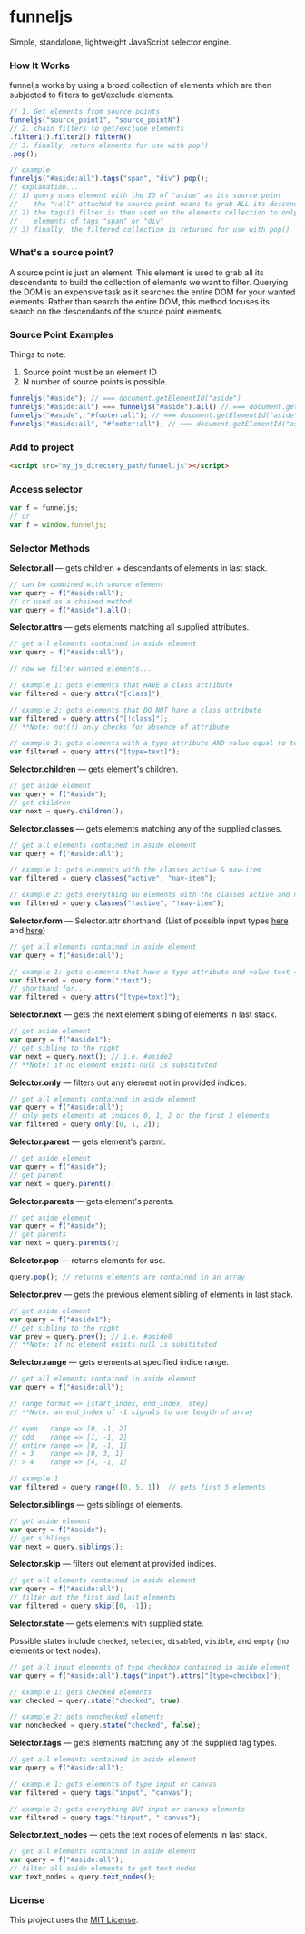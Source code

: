 # funneljs
Simple, standalone, lightweight JavaScript selector engine.

### How It Works
funneljs works by using a broad collection of elements which are then subjected
to filters to get/exclude elements.
```js
// 1. Get elements from source points
funneljs("source_point1", "source_pointN")
// 2. chain filters to get/exclude elements
.filter1().filter2().filterN()
// 3. finally, return elements for use with pop()
.pop();

// example
funneljs("#aside:all").tags("span", "div").pop();
// explanation...
// 1) query uses element with the ID of "aside" as its source point
//    the ":all" attached to source point means to grab ALL its descendants
// 2) the tags() filter is then used on the elements collection to only get
//    elements of tags "span" or "div"
// 3) finally, the filtered collection is returned for use with pop()
```
### What's a source point?
A source point is just an element. This element is used to grab all its descendants
to build the collection of elements we want to filter. Querying the DOM is an
expensive task as it searches the entire DOM for your wanted elements. Rather than
search the entire DOM, this method focuses its search on the descendants of the source
point elements.

### Source Point Examples
Things to note:

1. Source point must be an element ID
2. N number of source points is possible.
```js
funneljs("#aside"); // === document.getElementId("aside")
funneljs("#aside:all") === funneljs("#aside").all() // === document.getElementId("aside").getElementsByTagName("*");
funneljs("#aside", "#footer:all"); // === document.getElementId("aside") + document.getElementId("footer").getElementsByTagName("*");
funneljs("#aside:all", "#footer:all"); // === document.getElementId("aside").getElementsByTagName("*") + document.getElementId("footer").getElementsByTagName("*");
```

### Add to project
```html
<script src="my_js_directory_path/funnel.js"></script>
```
### Access selector
```js
var f = funneljs;
// or
var f = window.funneljs;
```
### Selector Methods
**Selector.all** &mdash; gets children + descendants of elements in last stack.
```js
// can be combined with source element
var query = f("#aside:all");
// or used as a chained method
var query = f("#aside").all();
```
**Selector.attrs** &mdash; gets elements matching all supplied attributes.
```js
// get all elements contained in aside element
var query = f("#aside:all");

// now we filter wanted elements...

// example 1: gets elements that HAVE a class attribute
var filtered = query.attrs("[class]");

// example 2: gets elements that DO NOT have a class attribute
var filtered = query.attrs("[!class]");
// **Note: not(!) only checks for absence of attribute

// example 3: gets elements with a type attribute AND value equal to text
var filtered = query.attrs("[type=text]");

```

**Selector.children** &mdash; gets element's children.
```js
// get aside element
var query = f("#aside");
// get children
var next = query.children();
```

**Selector.classes** &mdash; gets elements matching any of the supplied classes.
```js
// get all elements contained in aside element
var query = f("#aside:all");

// example 1: gets elements with the classes active & nav-item
var filtered = query.classes("active", "nav-item");

// example 2: gets everything bu elements with the classes active and nav-item
var filtered = query.classes("!active", "!nav-item");
```

**Selector.form** &mdash; Selector.attr shorthand.
(List of possible input types [here](https://developer.mozilla.org/en-US/docs/Web/HTML/Element/input) and [here](http://www.w3schools.com/TAGS/att_input_type.asp))
```js
// get all elements contained in aside element
var query = f("#aside:all");

// example 1: gets elements that have a type attribute and value text => [type=text]
var filtered = query.form(":text");
// shorthand for...
var filtered = query.attrs("[type=text]");
```

**Selector.next** &mdash; gets the next element sibling of elements in last stack.
```js
// get aside element
var query = f("#aside1");
// get sibling to the right
var next = query.next(); // i.e. #aside2
// **Note: if no element exists null is substituted
```

**Selector.only** &mdash; filters out any element not in provided indices.
```js
// get all elements contained in aside element
var query = f("#aside:all");
// only gets elements at indices 0, 1, 2 or the first 3 elements
var filtered = query.only([0, 1, 2]);
```

**Selector.parent** &mdash; gets element's parent.
```js
// get aside element
var query = f("#aside");
// get parent
var next = query.parent();
```

**Selector.parents** &mdash; gets element's parents.
```js
// get aside element
var query = f("#aside");
// get parents
var next = query.parents();
```

**Selector.pop** &mdash; returns elements for use.
```js
query.pop(); // returns elements are contained in an array
```

**Selector.prev** &mdash; gets the previous element sibling of elements in last stack.
```js
// get aside element
var query = f("#aside1");
// get sibling to the right
var prev = query.prev(); // i.e. #aside0
// **Note: if no element exists null is substituted
```

**Selector.range** &mdash; gets elements at specified indice range.
```js
// get all elements contained in aside element
var query = f("#aside:all");

// range format => [start_index, end_index, step]
// **Note: an end_index of -1 signals to use length of array

// even   range => [0, -1, 2]
// odd    range => [1, -1, 2]
// entire range => [0, -1, 1]
// < 3    range => [0, 3, 1]
// > 4    range => [4, -1, 1]

// example 1
var filtered = query.range([0, 5, 1]); // gets first 5 elements
```

**Selector.siblings** &mdash; gets siblings of elements.
```js
// get aside element
var query = f("#aside");
// get siblings
var next = query.siblings();
```

**Selector.skip** &mdash; filters out element at provided indices.
```js
// get all elements contained in aside element
var query = f("#aside:all");
// filter out the first and last elements
var filtered = query.skip([0, -1]);
```

**Selector.state** &mdash; gets elements with supplied state.

Possible states include <code>checked</code>, <code>selected</code>, <code>disabled</code>, <code>visible</code>, and <code>empty</code> (no elements or text nodes).
```js
// get all input elements of type checkbox contained in aside element
var query = f("#aside:all").tags("input").attrs("[type=checkbox]");

// example 1: gets checked elements
var checked = query.state("checked", true);

// example 2: gets nonchecked elements
var nonchecked = query.state("checked", false);
```

**Selector.tags** &mdash; gets elements matching any of the supplied tag types.
```js
// get all elements contained in aside element
var query = f("#aside:all");

// example 1: gets elements of type input or canvas
var filtered = query.tags("input", "canvas");

// example 2: gets everything BUT input or canvas elements
var filtered = query.tags("!input", "!canvas");
```

**Selector.text_nodes** &mdash; gets the text nodes of elements in last stack.
```js
// get all elements contained in aside element
var query = f("#aside:all");
// filter all aside elements to get text nodes
var text_nodes = query.text_nodes();
```

### License

This project uses the [MIT License](https://github.com/cgabriel5/funneljs/blob/master/LICENSE.txt).
